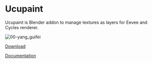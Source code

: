 # Ucupaint
Ucupaint is Blender addon to manage textures as layers for Eevee and Cycles renderer.

![00-yang_guifei](https://user-images.githubusercontent.com/5253453/169109136-7349e7cd-0416-47f1-afda-ba3633d7bd20.jpg)

[Download](https://github.com/ucupumar/ucupaint/releases)

[Documentation](https://ucupaint-docs.netlify.app/)
